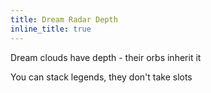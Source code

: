 ```yaml
---
title: Dream Radar Depth
inline_title: true
---
```



Dream clouds have depth - their orbs inherit it

You can stack legends, they don't take slots